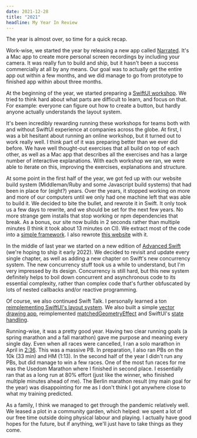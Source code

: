 ```yaml
---
date: 2021-12-28
title: "2021"
headline: My Year In Review
---
```


The year is almost over, so time for a quick recap.

Work-wise, we started the year by releasing a new app called [Narrated](https://www.buildandshipapps.com). It's a Mac app to create more personal screen recordings by including your camera. It was really fun to build and ship, but it hasn't been a success commercially at all by any means. Our goal was to actually get the entire app out within a few months, and we did manage to go from prototype to finished app within about three months.

At the beginning of the year, we started preparing a [SwiftUI workshop](https://www.objc.io/workshops/swiftui/). We tried to think hard about what parts are difficult to learn, and focus on that. For example: everyone can figure out how to create a button, but hardly anyone actually understands the layout system.

It's been incredibly rewarding running these workshops for teams both with and without SwiftUI experience at companies across the globe. At first, I was a bit hesitant about running an online workshop, but it turned out to work really well. I think part of it was preparing better than we ever did before. We have well thought-out exercises that all build on top of each other, as well as a Mac app that describes all the exercises and has a large number of interactive explanations. With each workshop we ran, we were able to iterate on this, improving the exercises, explanations and structure.

At some point in the first half of the year, we got fed up with our website build system (Middleman/Ruby and some Javascript build systems) that had been in place for (eight?) years. Over the years, it stopped working on more and more of our computers until we only had one machine left that was able to build it. We decided to bite the bullet, and rewrote it in Swift. It only took us a few days to rewrite, and we should be set for the next few years. No more strange gem installs that stop working or npm dependencies that break. As a bonus, our site now builds in 2 seconds rather than multiple minutes (I think it took about 13 minutes on CI). We extract most of the code into a [simple framework](https://github.com/objcio/StaticSite). I also rewrote [this website](https://github.com/chriseidhof/chriseidhofnl) with it. 

In the middle of last year we started on a new edition of [Advanced Swift](https://www.objc.io/books/advanced-swift/) (we're hoping to ship it early 2022). We decided to revisit and update every single chapter, as well as adding a new chapter on Swift's new concurrency system. The new concurrency stuff took us a while to understand, but I'm very impressed by its design. Concurrency is still hard, but this new system definitely helps to boil down concurrent and asynchronous code to its essential complexity, rather than complex code that's further obfuscated by lots of nested callbacks and/or reactive programming.

Of course, we also continued Swift Talk. I personally learned a ton [reimplementing SwiftUI's layout system](https://talk.objc.io/collections/swiftui-layout-explained). We also built a simple [vector drawing app](https://talk.objc.io/collections/swiftui-path-builder), reimplemented [matchedGeometryEffect](https://talk.objc.io/episodes/S01E260-matched-geometry-effect-part-3) and SwiftUI's [state handling](https://talk.objc.io/collections/swiftui-state-explained). 

Running-wise, it was a pretty good year. Having two clear running goals (a spring marathon and a fall marathon) gave me purpose and meaning every single day. Even when all races were cancelled, I ran a solo marathon in April in [2:36](https://www.strava.com/activities/5188278197#10959190775). This was a massive PB. In preparation, I also ran PBs on the 10k (33 min) and HM (1:13). In the second half of the year I didn't run any PBs, but did manage to win a few races. One of the most fun races for me was the Usedom Marathon where I finished in second place. I essentially ran that as a long run at 80% effort (just like the winner, who finished multiple minutes ahead of me). The Berlin marathon result (my main goal for the year) was disappointing for me as I don't think I got anywhere close to what my training predicted.

As a family, I think we managed to get through the pandemic relatively well. We leased a plot in a community garden, which helped: we spent a lot of our free time outside doing physical labour and playing. I actually have good hopes for the future, but if anything, we'll just have to take things as they come.

